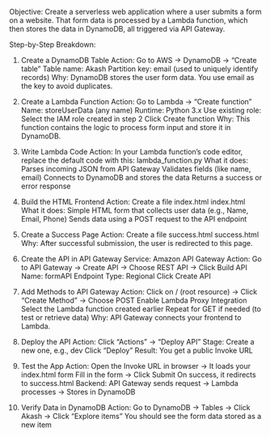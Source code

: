 Objective:
Create a serverless web application where a user submits a form on a website. That form data is processed by a Lambda function, which then stores the data in DynamoDB, all triggered via API Gateway.

Step-by-Step Breakdown:
1. Create a DynamoDB Table
Action:
Go to AWS → DynamoDB → “Create table”
Table name: Akash
Partition key: email (used to uniquely identify records)
Why: DynamoDB stores the user form data. You use email as the key to avoid duplicates.

2. Create a Lambda Function
Action:
Go to Lambda → “Create function”
Name: storeUserData (any name)
Runtime: Python 3.x
Use existing role: Select the IAM role created in step 2
Click Create function
Why: This function contains the logic to process form input and store it in DynamoDB.

3. Write Lambda Code
Action:
In your Lambda function’s code editor, replace the default code with this:
lambda_function.py
What it does:
Parses incoming JSON from API Gateway
Validates fields (like name, email)
Connects to DynamoDB and stores the data
Returns a success or error response

4. Build the HTML Frontend
Action:
Create a file index.html
index.html
What it does:
Simple HTML form that collects user data (e.g., Name, Email, Phone)
Sends data using a POST request to the API endpoint

5. Create a Success Page
Action:
Create a file success.html
success.html
Why: After successful submission, the user is redirected to this page.

6. Create the API in API Gateway
Service: Amazon API Gateway
Action:
Go to API Gateway → Create API → Choose REST API → Click Build
API Name: formAPI
Endpoint Type: Regional
Click Create API

7. Add Methods to API Gateway
Action:
Click on / (root resource) → Click “Create Method” → Choose POST
Enable Lambda Proxy Integration
Select the Lambda function created earlier
Repeat for GET if needed (to test or retrieve data)
Why: API Gateway connects your frontend to Lambda.

8. Deploy the API
Action:
Click “Actions” → “Deploy API”
Stage: Create a new one, e.g., dev
Click “Deploy”
Result: You get a public Invoke URL

9. Test the App
Action:
Open the Invoke URL in browser → It loads your index.html form
Fill in the form → Click Submit
On success, it redirects to success.html
Backend:
API Gateway sends request → Lambda processes → Stores in DynamoDB

10. Verify Data in DynamoDB
Action:
Go to DynamoDB → Tables → Click Akash → Click “Explore items”
You should see the form data stored as a new item
